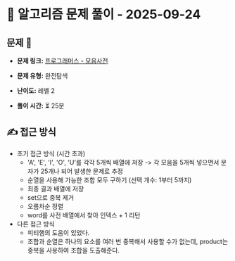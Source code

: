 # 📝 알고리즘 문제 풀이 - 2025-09-24

## 문제 📖

- **문제 링크:** [프로그래머스 - 모음사전](https://school.programmers.co.kr/learn/courses/30/lessons/84512)

- **문제 유형:** 완전탐색

- **난이도:** 레벨 2

- **풀이 시간:** ⏳ 25분

## ✍ 접근 방식

- 초기 접근 방식 (시간 초과)
  - 'A', 'E', 'I', 'O', 'U'를 각각 5개씩 배열에 저장 -> 각 모음을 5개씩 넣으면서 문자가 25개나 되어 발생한 문제로 추정
  - 순열을 사용해 가능한 조합 모두 구하기 (선택 개수: 1부터 5까지)
  - 최종 결과 배열에 저장
  - set으로 중복 제거
  - 오름차순 정렬
  - word를 사전 배열에서 찾아 인덱스 + 1 리턴
- 다른 접근 방식
  - 피티햄의 도움이 있었다.
  - 조합과 순열은 하나의 요소를 여러 번 중복해서 사용할 수가 없는데, product는 중복을 사용하여 조합을 도출해준다.

